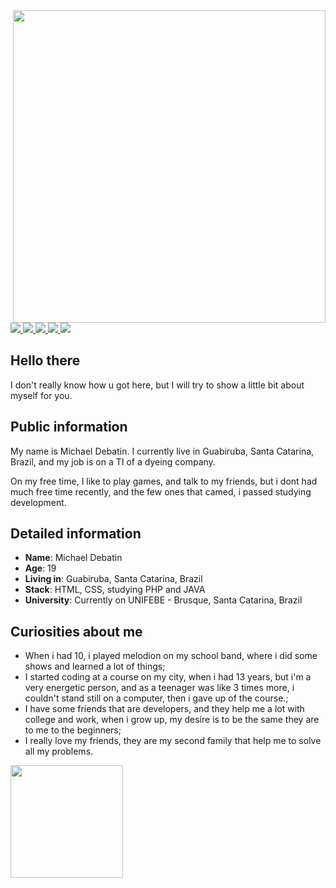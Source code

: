 
<img align='right' src="https://i.pinimg.com/originals/93/d3/e3/93d3e31639a4d07613de9dccdc8bd5e8.png" width="500">
<div>
    <a target='_blank' href="https://twitch.tv/Debatin">
        <img src="https://img.shields.io/badge/Twitch-9146FF?style=for-the-badge&logo=twitch&logoColor=white">
    </a>
    <a target='_blank' href="https://twitter.com/Debatin09">
        <img src="https://img.shields.io/badge/Twitter-1DA1F2?style=for-the-badge&logo=twitter&logoColor=white">
    </a>
    <a target='_blank' href="https://instagram.com/Debaatin">
        <img src="https://img.shields.io/badge/Instagram-E4405F?style=for-the-badge&logo=instagram&logoColor=white">
    </a>
    <a target='_blank' href="https://dev.to/mdebatin">
        <img src="https://img.shields.io/badge/dev.to-0A0A0A?style=for-the-badge&logo=dev.to&logoColor=white">
    </a>
    <a target='_blank' href="https://linkedin.com/in/">
        <img src="https://img.shields.io/badge/LinkedIn-0077B5?style=for-the-badge&logo=linkedin&logoColor=white">
    </a>
</div>

## Hello there

I don't really know how u got here, but I will try to show a little bit about myself for you.

## Public information

My name is Michael Debatin. I currently live in Guabiruba, Santa Catarina, Brazil, and my job is on a TI of a dyeing company.

On my free time, I like to play games, and talk to my friends, but i dont had much free time recently, and the few ones that camed, i passed studying development.

## Detailed information

* **Name**: Michael Debatin
* **Age**: 19
* **Living in**: Guabiruba, Santa Catarina, Brazil
* **Stack**: HTML, CSS, studying PHP and JAVA
* **University**: Currently on UNIFEBE - Brusque, Santa Catarina, Brazil

## Curiosities about me

* When i had 10, i played melodion on my school band, where i did some shows and learned a lot of things;
* I started coding at a course on my city, when i had 13 years, but i'm a very energetic person, and as a teenager was like 3 times more, i couldn't stand still on a computer, then i gave up of the course.;
* I have some friends that are developers, and they help me a lot with college and work, when i grow up, my desire is to be the same they are to me to the beginners;
* I really love my friends, they are my second family that help me to solve all my problems.
<div>
  <a href="https://github.com/MDebatin"> <img height="180em" src="https://github-readme-stats.vercel.app/api?username=MDebatin&show_icons=true&theme=tokyonight&include_all_commits=true&count_private=true"/>

